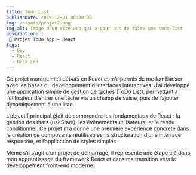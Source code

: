 ```yaml
---
title: Todo List
publishDate: 2019-12-01 00:00:00
img: /assets/projet2.png
img_alt: Image d'un site web qui a pour but de faire une todo-list
description: |
 🧩 Projet ToDo App – React
tags:
  - Dev
  - React
  - Back-End
---
```



Ce projet marque mes débuts en React et m’a permis de me familiariser avec les bases du développement d’interfaces interactives. J’ai développé une application simple de gestion de tâches (ToDo List), permettant à l’utilisateur d’entrer une tâche via un champ de saisie, puis de l’ajouter dynamiquement à une liste.

L’objectif principal était de comprendre les fondamentaux de React : la gestion des états (useState), les événements utilisateurs, et le rendu conditionnel. Ce projet m’a donné une première expérience concrète dans la création de composants réutilisables, la structuration d’une interface responsive, et l’application de styles simples.

Même s’il s’agit d’un projet de démarrage, il représente une étape clé dans mon apprentissage du framework React et dans ma transition vers le développement front-end moderne.